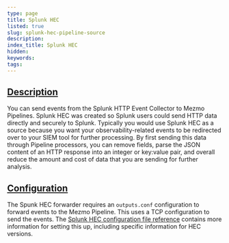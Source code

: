 ```yaml
---
type: page
title: Splunk HEC
listed: true
slug: splunk-hec-pipeline-source
description: 
index_title: Splunk HEC
hidden: 
keywords: 
tags: 
---
```


## [Description](https://docs.mezmo.com/docs/splunk-hec-pipeline-source#description)

You can send events from the Splunk HTTP Event Collector to Mezmo Pipelines. Splunk HEC was created so Splunk users could send HTTP data directly and securely to Splunk. Typically you would use Splunk HEC as a source because you want your observability-related events to be redirected over to your SIEM tool for further processing. By first sending this data through Pipeline processors, you can remove fields, parse the JSON content of an HTTP response into an integer or key:value pair, and overall reduce the amount and cost of data that you are sending for further analysis.

## [Configuration](https://docs.mezmo.com/docs/splunk-hec-pipeline-source#configuration)

The Spunk HEC forwarder requires an `outputs.conf` configuration to forward events to the Mezmo Pipeline. This uses a TCP configuration to send the events. The [Splunk HEC configuration file reference](https://docs.splunk.com/Documentation/Splunk/9.0.3/Admin/Outputsconf) contains more information for setting this up, including specific information for HEC versions.